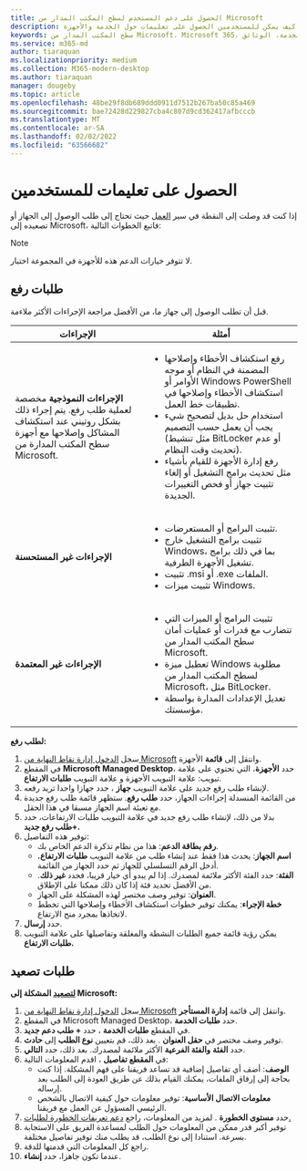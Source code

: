 ```yaml
---
title: الحصول على دعم المستخدم لسطح المكتب المدار من Microsoft
description: كيف يمكن للمستخدمين الحصول على تعليمات حول الخدمة والأجهزة
keywords: سطح المكتب المدار من Microsoft، Microsoft 365، الخدمة، الوثائق
ms.service: m365-md
author: tiaraquan
ms.localizationpriority: medium
ms.collection: M365-modern-desktop
ms.author: tiaraquan
manager: dougeby
ms.topic: article
ms.openlocfilehash: 48be29f8db689ddd0911d7512b267ba50c85a469
ms.sourcegitcommit: bae72428d229827cba4c807d9cd362417afbcccb
ms.translationtype: MT
ms.contentlocale: ar-SA
ms.lasthandoff: 02/02/2022
ms.locfileid: "63566682"
---
```

# <a name="getting-help-for-users"></a>الحصول على تعليمات للمستخدمين

إذا كنت قد وصلت إلى النقطة في سير [العمل](../service-description/user-support.md) حيث تحتاج إلى طلب الوصول إلى الجهاز أو تصعيده إلى Microsoft، فاتبع الخطوات التالية:

>[!NOTE]
>لا تتوفر خيارات الدعم هذه للأجهزة في المجموعة اختبار.

## <a name="elevation-requests"></a>طلبات رفع

قبل أن تطلب الوصول إلى جهاز ما، من الأفضل مراجعة الإجراءات الأكثر ملاءمة.

| الإجراءات | أمثلة |
| ------ | ------ |
| **الإجراءات النموذجية** مخصصة لعملية طلب رفع. يتم إجراء ذلك بشكل روتيني عند استكشاف المشاكل وإصلاحها مع أجهزة سطح المكتب المدارة من Microsoft. | <ul><li>رفع استكشاف الأخطاء وإصلاحها المضمنة في النظام أو موجه الأوامر أو Windows PowerShell استكشاف الأخطاء وإصلاحها في تطبيقات خط العمل.</li><li>استخدام حل بديل لتصحيح شيء يجب أن يعمل حسب التصميم (مثل تنشيط BitLocker أو عدم تحديث وقت النظام).</li><li>رفع إدارة الأجهزة للقيام بأشياء مثل تحديث برامج التشغيل أو إلغاء تثبيت جهاز أو فحص التغييرات الجديدة.</li></ul>
| **الإجراءات غير المستحسنة** | <ul><li>تثبيت البرامج أو المستعرضات.</li><li>تثبيت برامج التشغيل خارج Windows، بما في ذلك برامج تشغيل الأجهزة الطرفية.</li><li>تثبيت .msi أو .exe الملفات.</li><li>تثبيت ميزات Windows.</li></ul>
| **الإجراءات غير المعتمدة** | <ul><li>تثبيت البرامج أو الميزات التي تتضارب مع قدرات أو عمليات أمان سطح المكتب المدار من Microsoft.</li><li>تعطيل ميزة Windows مطلوبة لسطح المكتب المدار من Microsoft، مثل BitLocker.</li><li>تعديل الإعدادات المدارة بواسطة مؤسستك.</li><ul>

**لطلب رفع:**

1. سجل [الدخول إدارة نقاط النهاية من Microsoft](https://endpoint.microsoft.com/) وانتقل إلى **قائمة** الأجهزة.
1. في المقطع **Microsoft Managed Desktop**، حدد **الأجهزة**، التي تحتوي على علامة تبويب: علامة  التبويب الأجهزة و علامة التبويب **طلبات الارتفاع**.
1. لإنشاء طلب رفع جديد على علامة التبويب **جهاز** ، حدد جهازا واحدا تريد رفعه.
1. من القائمة المنسدلة إجراءات الجهاز، حدد **طلب رفع**. ستظهر قائمة طلب رفع جديدة مع تعبئة اسم الجهاز مسبقا في هذا الحقل.
1. بدلا من ذلك، لإنشاء طلب رفع جديد في علامة التبويب طلبات  الارتفاعات، حدد **+طلب رفع جديد.**
1. توفير هذه التفاصيل:
    - **رقم بطاقة الدعم**: هذا من نظام تذكرة الدعم الخاص بك.
    - **اسم الجهاز**: يحدث هذا فقط عند إنشاء طلب من علامة التبويب **طلبات الارتفاع.** أدخل الرقم التسلسلي للجهاز ثم حدد الجهاز من القائمة.
    - **الفئة**: حدد الفئة الأكثر ملائمة لمصدرك. إذا لم يبدو أي خيار قريبا، فحدد **غير ذلك**. من الأفضل تحديد فئة إذا كان ذلك ممكنا على الإطلاق.
    - **العنوان**: توفير وصف مختصر لهذه المشكلة على الجهاز.
    - **خطة الإجراء**: يمكنك توفير خطوات استكشاف الأخطاء وإصلاحها التي تخطط لاتخاذها بمجرد منح الارتفاع.
1. حدد **إرسال**.
1. يمكن رؤية قائمة جميع الطلبات النشطة والمغلقة وتفاصيلها على علامة التبويب **طلبات الارتفاع.**

## <a name="escalation-requests"></a>طلبات تصعيد

**[لتصعيد](../service-description/user-support.md#escalation-portal) المشكلة إلى Microsoft:**

1. سجل [الدخول إدارة نقاط النهاية من Microsoft](https://endpoint.microsoft.com/) وانتقل إلى قائمة **إدارة المستأجر**.
2. في المقطع Microsoft Managed Desktop، حدد **طلبات الخدمة**.
3. في المقطع **طلبات الخدمة** ، حدد **+ طلب دعم جديد**.
4. توفير وصف مختصر في **حقل العنوان** . بعد ذلك، قم بتعيين **نوع الطلب** إلى **حادث**.
5. حدد **الفئة** **والفئة الفرعية** الأكثر ملائمة لمصدرك. بعد ذلك، حدد **التالي**.
6. في **المقطع تفاصيل** ، اقدم المعلومات التالية:
    - **الوصف**: أضف أي تفاصيل إضافية قد تساعد فريقنا على فهم المشكلة. إذا كنت بحاجة إلى إرفاق الملفات، يمكنك القيام بذلك عن طريق العودة إلى الطلب بعد إرساله.
    - **معلومات الاتصال الأساسية**: توفير معلومات حول كيفية الاتصال بالشخص الرئيسي المسؤول عن العمل مع فريقنا.
7. حدد **مستوى الخطورة** . لمزيد من المعلومات، راجع [دعم تعريفات الخطورة لطلبات.](../working-with-managed-desktop/admin-support.md#support-request-severity-definitions)
8. توفير أكبر قدر ممكن من المعلومات حول الطلب لمساعدة الفريق على الاستجابة بسرعة. استنادا إلى نوع الطلب، قد يطلب منك توفير تفاصيل مختلفة.
9. راجع كل المعلومات التي قدمتها للدقة.
10. عندما تكون جاهزا، حدد **إنشاء**.
